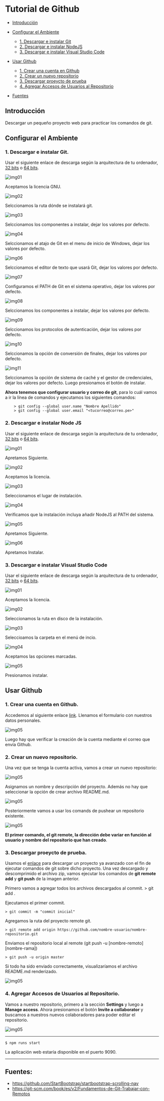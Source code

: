 # Tutorial de Github

- [Introducción](#introducción)

- [Configurar el Ambiente](#<b>Configurar-el-Ambiente</b>)

    - [1. Descargar e instalar Git](#<b>1.-Descargar-e-instalar-Git</b>.)
    - [2. Descargar e instalar NodeJS](#<b>-2.-Descargar-e-instalar-Node-JS</b>)
    - [3. Descargar e instalar Visual Studio Code](#<b>3.-Descargar-e-instalar-Visual-Studio-Code</b>)

- [Usar Github](#<b>Usar-Github</b>)

    - [1. Crear una cuenta en Github](#<b>1.-Crear-una-cuenta-en-Github</b>)
    - [2. Crear un nuevo repositorio](#<b>2-Crear-un-nuevo-repositorio</b>.)
    - [3. Descargar proeycto de prueba](#<b>3-Descargar-proeycto-de-prueba</b>.)
    - [4. Agregar Accesos de Usuarios al Repositorio](#<b>4-Agregar-Accesos-de-Usuarios-al-Repositorio</b>.)
    
- [Fuentes](#fuentes)
    
## <b>Introducción</b>

Descargar un pequeño proyecto web para practicar los comandos de git. 

## <b>Configurar el Ambiente</b>

### <b>1. Descargar e instalar Git</b>.

Usar el siguiente enlace de descarga según la arquitectura de tu ordenador, [32 bits](https://github.com/git-for-windows/git/releases/download/v2.28.0.windows.1/Git-2.28.0-32-bit.exe) o [64 bits](https://github.com/git-for-windows/git/releases/download/v2.28.0.windows.1/Git-2.28.0-64-bit.exe).

![img01](src/01.1-git.png)

Aceptamos la licencia GNU.

![img02](src/01.2-git.png)

Selccionamos la ruta dónde se instalará git.

![img03](src/01.3-git.png)

Selccionamos los componentes a instalar, dejar los valores por defecto.

![img04](src/01.4-git.png)

Selccionamos el atajo de Git en el menu de inicio de Windows, dejar los valores por defecto.

![img06](src/01.6-git.png)

Selccionamos el editor de texto que usará Git, dejar los valores por defecto.

![img07](src/01.7-git.png)

Configuramos el PATH de Git en el sistema operativo, dejar los valores por defecto.

![img08](src/01.8-git.png)

Selccionamos los componentes a instalar, dejar los valores por defecto.

![img09](src/01.9-git.png)

Selccionamos los protocolos de autenticación, dejar los valores por defecto.

![img10](src/01.10-git.png)

Selccionamos la opción de conversión de finales, dejar los valores por defecto.

![img11](src/01.11-git.png)

Selccionamos la opción de sistema de caché y el gestor de credenciales, dejar los valores por defecto. Luego presionamos el botón de instalar.

<b>Ahora tenemos que configurar usuario y correo de git</b>, para lo cuál vamos a ir la línea de comandos y ejecutamos los siguientes comandos:

        > git config --global user.name "Nombre Apellido"
        > git config --global user.email "<tucorreo@correo.pe>"

### <b> 2. Descargar e instalar Node JS</b> 

Usar el siguiente enlace de descarga según la arquitectura de tu ordenador, [32 bits](https://nodejs.org/dist/v12.18.3/node-v12.18.3-x86.msi) o [64 bits](https://nodejs.org/dist/v12.18.3/node-v12.18.3-x64.msi).

![img01](src/02.1-node.png)

Apretamos Siguiente.

![img02](src/02.2-node.png)

Aceptamos la licencia.

![img03](src/02.3-node.png)

Seleccionamos el lugar de instalación.

![img04](src/02.4-node.png)

Verificamos que la instalación incluya añadir NodeJS al PATH del sistema.

![img05](src/02.5-node.png)

Apretamos Siguiente.

![img06](src/02.6-node.png)

Apretamos Instalar.

###  <b>3. Descargar e instalar Visual Studio Code</b> 

Usar el siguiente enlace de descarga según la arquitectura de tu ordenador, [32 bits](https://code.visualstudio.com/docs/?dv=win32user) o [64 bits](https://code.visualstudio.com/docs/?dv=win64user).

![img01](src/03.1-vscode.png)

Aceptamos la licencia.

![img02](src/03.2-vscode.png)

Seleccionamos la ruta en disco de la instalación.

![img03](src/03.3-vscode.png)

Seleccioamos la carpeta en el menú de incio.

![img04](src/03.4-vscode.png)

Aceptamos las opciones marcadas.

![img05](src/03.5-vscode.png)

Presionamos instalar.

## <b>Usar Github</b>

### <b>1. Crear una cuenta en Github</b>.

Accedemos al siguiente enlace [link](https://github.com/join?ref_cta=Sign+up&ref_loc=header+logged+out&ref_page=%2F&source=header-home). Llenamos el formulario con nuestros datos personales.

![img05](src/04.1-github.png)

Luego hay que verificar la creación de la cuenta mediante el correo que envía Github.

### <b>2. Crear un nuevo repositorio</b>.

Una vez que se tenga la cuenta activa, vamos a crear un nuevo repositorio:

![img05](src/04.2-github.png)

Asignamos un nombre y descripción del proyecto. Además no hay que seleccionar la opción de crear archivo README.md.

![img05](src/04.3-github.png)

Posteriormente vamos a usar los comands de pushear un repositorio existente.

![img05](src/04.4-github.png)

<b>El primer comando, el git remote, la dirección debe variar en función al usuario y nombre del repositorio que han creado</b>.

### <b>3. Descargar proeycto de prueba</b>.

Usamos el [enlace](https://github.com/pepeul1191/manuales/raw/master/git/src/git_tuto.zip) para descargar un proyecto ya avanzado con el fin de ejecutar comandos de git sobre dicho proyecto. Una vez descargado y descomprimido el archivo zip, vamos ejecutar los comandos de <b>git remote add</b> y <b> git push</b> de la imagen anterior.

Primero vamos a agregar todos los archivos descargados al commit.
    > git add .

Ejecutamos el primer commit.
    
    > git commit -m "commit inicial"

Agregamos la ruta del proyecto remote git.

    > git remote add origin https://github.com/nombre-usuario/nombre-repositorio.git

Enviamos el repositorio local al remote (git push -u [nombre-remoto] [nombre-rama])

    > git push -u origin master

Si todo ha sido enviado correctamente, visualizaríamos el archivo README.md renderizado.

![img05](src/04.5-github.png)

### <b>4. Agregar Accesos de Usuarios al Repositorio</b>.

Vamos a nuestro repositorio, primero a la sección <b>Settings</b> y luego a <b>Manage access</b>. Ahora presionamos el botón <b>Invite a collaborator</b> y buscamos a nuestros nuevos colaboradores para poder editar el repositorio.

![img05](src/04.6-github.png)


---

    $ npm runs start

La aplicación web estaría disponible en el puerto 9090.

---

## Fuentes:

+ https://github.com/StartBootstrap/startbootstrap-scrolling-nav
+ https://git-scm.com/book/es/v2/Fundamentos-de-Git-Trabajar-con-Remotos
